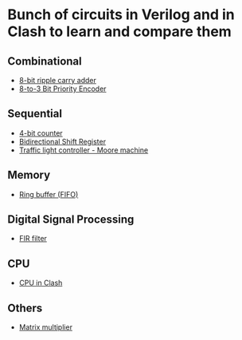 # Bunch of circuits in Verilog and in Clash to learn and compare them

## Combinational
- [8-bit ripple carry adder](https://github.com/Bipinoli/VeriClash/tree/main/combinational/EightBitAdder)
- [8-to-3 Bit Priority Encoder](https://github.com/Bipinoli/VeriClash/tree/main/combinational/PriorityEncoder)

## Sequential
- [4-bit counter](https://github.com/Bipinoli/VeriClash/tree/main/sequential/FourBitCounter)
- [Bidirectional Shift Register](https://github.com/Bipinoli/VeriClash/tree/main/sequential/BidirectionalShiftRegister)
- [Traffic light controller - Moore machine](https://github.com/Bipinoli/VeriClash/tree/main/sequential/TrafficLight)

## Memory
- [Ring buffer (FIFO)](https://github.com/Bipinoli/VeriClash/tree/main/memory/RingBuffer)

## Digital Signal Processing
- [FIR filter](https://github.com/Bipinoli/VeriClash/tree/main/signal_processing/FirFilter)

## CPU
- [CPU in Clash](https://github.com/Bipinoli/VeriClash/tree/main/cpu)

## Others
- [Matrix multiplier](https://github.com/Bipinoli/VeriClash/tree/main/other/MatrixMultiplier)
<!-- ## Communication Protocol
- [UART - Universal asynchronous receiver-transmitter protocol](https://github.com/Bipinoli/VeriClash/tree/main/communication_protocol/UART) -->

